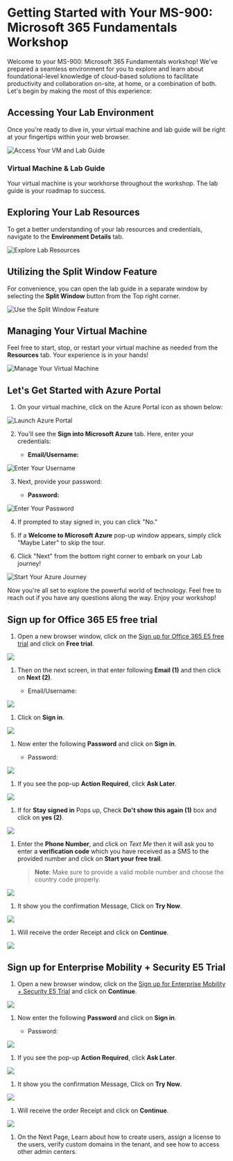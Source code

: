 # Getting Started with Your MS-900: Microsoft 365 Fundamentals Workshop
 
Welcome to your MS-900: Microsoft 365 Fundamentals workshop! We've prepared a seamless environment for you to explore and learn about foundational-level knowledge of cloud-based solutions to facilitate productivity and collaboration on-site, at home, or a combination of both. Let's begin by making the most of this experience:
 
## Accessing Your Lab Environment
 
Once you're ready to dive in, your virtual machine and lab guide will be right at your fingertips within your web browser.
 
![Access Your VM and Lab Guide](Images/labguide.png)

### Virtual Machine & Lab Guide
 
Your virtual machine is your workhorse throughout the workshop. The lab guide is your roadmap to success.
 
## Exploring Your Lab Resources
 
To get a better understanding of your lab resources and credentials, navigate to the **Environment Details** tab.
 
![Explore Lab Resources](Images/env.png)
 
## Utilizing the Split Window Feature
 
For convenience, you can open the lab guide in a separate window by selecting the **Split Window** button from the Top right corner.
 
![Use the Split Window Feature](Images/spl.png)
 
## Managing Your Virtual Machine
 
Feel free to start, stop, or restart your virtual machine as needed from the **Resources** tab. Your experience is in your hands!
 
![Manage Your Virtual Machine](Images/res.png)
 
## Let's Get Started with Azure Portal
 
1. On your virtual machine, click on the Azure Portal icon as shown below:
 
![Launch Azure Portal](Images/sc900-image(1).png)

 
2. You'll see the **Sign into Microsoft Azure** tab. Here, enter your credentials:
 
   - **Email/Username:** <inject key="AzureAdUserEmail"></inject>
 
![Enter Your Username](Images/sc900-image-1.png)
 
3. Next, provide your password:
 
   - **Password:** <inject key="AzureAdUserPassword"></inject>
 
![Enter Your Password](Images/sc900-image-2.png)
 
4. If prompted to stay signed in, you can click "No."
 
5. If a **Welcome to Microsoft Azure** pop-up window appears, simply click "Maybe Later" to skip the tour.
 
6. Click "Next" from the bottom right corner to embark on your Lab journey!
 
![Start Your Azure Journey](Images/sc900-image(3).png)
 
Now you're all set to explore the powerful world of technology. Feel free to reach out if you have any questions along the way. Enjoy your workshop!

## Sign up for Office 365 E5 free trial

1. Open a new browser window, click on the [Sign up for Office 365 E5 free trial](https://www.microsoft.com/en-us/microsoft-365/enterprise/office-365-e5) and click on **Free trial**.

![](Images/Ms900-01.png)

1. Then on the next screen, in that enter following **Email (1)** and then click on **Next (2)**.

   * Email/Username: <inject key="AzureAdUserEmail"></inject> 

![](Images/Ms900-03.png)

1. Click on **Sign in**.

![](Images/ms900-2.png)
   
1. Now enter the following **Password** and click on **Sign in**.

   * Password: <inject key="AzureAdUserPassword"></inject>
   
![](Images/pass.png)

1. If you see the pop-up **Action Required**, click **Ask Later**.

![](Images/asklater.png)
   
1. If for **Stay signed in** Pops up, Check **Do't show this again (1)** box and click on **yes (2)**.   

![](Images/stayin.png)

1. Enter the **Phone Number**, and click on *Text Me* then it will ask you to enter a **verification code** which you have received as a SMS to the provided number and click on **Start your free trail**.
   >**Note**: Make sure to provide a valid mobile number and choose the country code properly.

![](Images/Ms900-06.png)

1. It show you the confirmation Message, Click on **Try Now**.

![](Images/Ms900-07.png)

1. Will receive the order Receipt and click on **Continue**.

![](Images/Ms900-08.png)
   
## Sign up for Enterprise Mobility + Security E5 Trial

1. Open a new browser window, click on the [Sign up for Enterprise Mobility + Security E5 Trial](https://go.microsoft.com/fwlink/p/?LinkID=2188847&clcid=0x409&culture=en-us&country=US) and click on **Continue**.

![](Images/ms900-1.png)   
   
1. Now enter the following **Password** and click on **Sign in**.

   * Password: <inject key="AzureAdUserPassword"></inject>
   
![](Images/pass.png)
   
1. If you see the pop-up **Action Required**, click **Ask Later**.

![](Images/asklater.png)
   
1. It show you the confirmation Message, Click on **Try Now**.  

![](Images/ms900Etrynow.png)

1. Will receive the order Receipt and click on **Continue**.

![](Images/Ms900-E.png)
   
1. On the Next Page, Learn about how to create users, assign a license to the users, verify custom domains in the tenant, and see how to access other admin centers.
